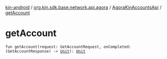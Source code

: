 [kin-android](../../index.md) / [org.kin.sdk.base.network.api.agora](../index.md) / [AgoraKinAccountsApi](index.md) / [getAccount](./get-account.md)

# getAccount

`fun getAccount(request: GetAccountRequest, onCompleted: (GetAccountResponse) -> `[`Unit`](https://kotlinlang.org/api/latest/jvm/stdlib/kotlin/-unit/index.html)`): `[`Unit`](https://kotlinlang.org/api/latest/jvm/stdlib/kotlin/-unit/index.html)